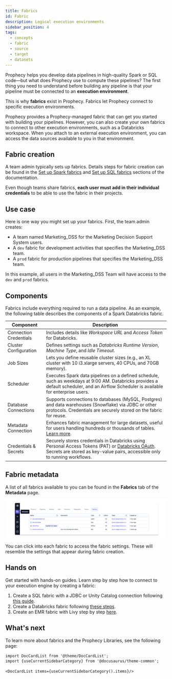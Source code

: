 ```yaml
---
title: Fabrics
id: Fabric
description: Logical execution environments
sidebar_position: 4
tags:
  - concepts
  - fabric
  - source
  - target
  - datasets
---
```


Prophecy helps you develop data pipelines in high-quality Spark or SQL code—but what does Prophecy use to compute these pipelines? The first thing you need to understand before building any pipeline is that your pipeline must be connected to an **execution environment**.

This is why **fabrics** exist in Prophecy. Fabrics let Prophecy connect to specific execution environments.

Prophecy provides a Prophecy-managed fabric that can get you started with building your pipelines. However, you can also create your own fabrics to connect to other execution environments, such as a Databricks workspace. When you attach to an external execution environment, you can access the data sources available to you in that environment.

## Fabric creation

A team admin typically sets up fabrics. Details steps for fabric creation can be found in the [Set up Spark fabrics](/administration/Spark-fabrics/Fabrics) and [Set up SQL fabrics](/administration/sql-fabrics/Fabrics) sections of the documentation.

Even though teams share fabrics, **each user must add in their individual credentials** to be able to use the fabric in their projects.

## Use case

Here is one way you might set up your fabrics. First, the team admin creates:

- A team named Marketing_DSS for the Marketing Decision Support System users.
- A `dev` fabric for development activities that specifies the Marketing_DSS team.
- A `prod` fabric for production pipelines that specifies the Marketing_DSS team.

In this example, all users in the Marketing_DSS Team will have access to the `dev` and `prod` fabrics.

## Components

Fabrics include everything required to run a data pipeline. As an example, the following table describes the components of a Spark Databricks fabric.

| Component              | Description                                                                                                                                                                                                                               |
| ---------------------- | ----------------------------------------------------------------------------------------------------------------------------------------------------------------------------------------------------------------------------------------- |
| Connection Credentials | Includes details like _Workspace URL_ and _Access Token_ for Databricks.                                                                                                                                                                  |
| Cluster Configuration  | Defines settings such as _Databricks Runtime Version_, _Machine Type_, and _Idle Timeout_.                                                                                                                                                |
| Job Sizes              | Lets you define reusable cluster sizes (e.g., an XL cluster with 10 i3.xlarge servers, 40 CPUs, and 70GB memory).                                                                                                                         |
| Scheduler              | Executes Spark data pipelines on a defined schedule, such as weekdays at 9:00 AM. Databricks provides a default scheduler, and an Airflow Scheduler is available for enterprise users.                                                    |
| Database Connections   | Supports connections to databases (MySQL, Postgres) and data warehouses (Snowflake) via JDBC or other protocols. Credentials are securely stored on the fabric for reuse.                                                                 |
| Metadata Connection    | Enhances fabric management for large datasets, useful for users handling hundreds or thousands of tables. [Learn more](/docs/administration/metadata-connections.md).                                                                     |
| Credentials & Secrets  | Securely stores credentials in Databricks using Personal Access Tokens (PAT) or [Databricks OAuth](/docs/administration/authentication/databricks-oauth.md). Secrets are stored as key-value pairs, accessible only to running workflows. |

## Fabric metadata

A list of all fabrics available to you can be found in the **Fabrics** tab of the **Metadata** page.

![Fabric Metadata](./img/fabric_metadata_1.png)

You can click into each fabric to access the fabric settings. These will resemble the settings that appear during fabric creation.

## Hands on

Get started with hands-on guides. Learn step by step how to connect to your execution engine by creating a fabric:

1. Create a SQL fabric with a JDBC or Unity Catalog connection following [this guide](docs/getting-started/tutorials/sql-with-databricks.md#setup-prophecys-Fabric).
2. Create a Databricks fabric following [these steps](/docs/administration/Spark-fabrics/databricks/databricks.md).
3. Create an EMR fabric with Livy step by step [here](/docs/administration/Spark-fabrics/emr.mdx).

## What's next

To learn more about fabrics and the Prophecy Libraries, see the following page:

```mdx-code-block
import DocCardList from '@theme/DocCardList';
import {useCurrentSidebarCategory} from '@docusaurus/theme-common';

<DocCardList items={useCurrentSidebarCategory().items}/>
```
